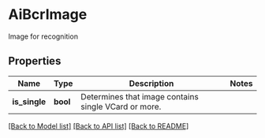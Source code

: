 # AiBcrImage

Image for recognition

## Properties
Name | Type | Description | Notes
---- | ---- | ----------- | -----
**is_single** | **bool** | Determines that image contains single VCard or more. | 




[[Back to Model list]](README.md#documentation-for-models) [[Back to API list]](README.md#documentation-for-api-endpoints) [[Back to README]](README.md)

